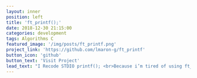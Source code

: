 ```yaml
---
layout: inner
position: left
title: 'ft_printf();'
date: 2018-12-30 21:15:00
categories: development 
tags: Algorithms C 
featured_image: '/img/posts/ft_printf.png'
project_link: 'https://github.com/lmaron-g/ft_printf'
button_icon: 'github'
button_text: 'Visit Project'
lead_text: "I Recode STDIO printf(); <br>Because i’m tired of using ft_putnbr and ft_putstr."
---
```


